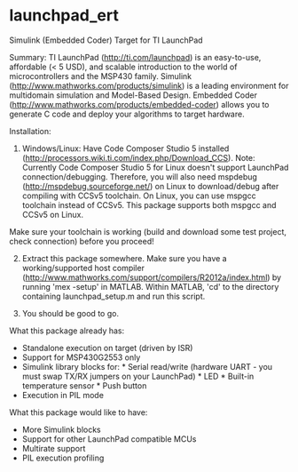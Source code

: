 launchpad_ert
=============

Simulink (Embedded Coder) Target for TI LaunchPad

Summary:
TI LaunchPad (http://ti.com/launchpad) is an easy-to-use, affordable (< 5 USD),
and scalable introduction to the world of microcontrollers and the MSP430 family.
Simulink (http://www.mathworks.com/products/simulink) is a leading environment
for multidomain simulation and Model-Based Design.
Embedded Coder (http://www.mathworks.com/products/embedded-coder) allows you to
generate C code and deploy your algorithms to target hardware.

Installation:

1) Windows/Linux: Have Code Composer Studio 5 installed (http://processors.wiki.ti.com/index.php/Download_CCS).
Note: Currently Code Composer Studio 5 for Linux doesn't support LaunchPad
connection/debugging. Therefore, you will also need mspdebug (http://mspdebug.sourceforge.net/) on Linux to
download/debug after compiling with CCSv5 toolchain.
On Linux, you can use mspgcc toolchain instead of CCSv5. This package supports
both mspgcc and CCSv5 on Linux.

Make sure your toolchain is working (build and download some test project, check connection)
before you proceed!

2) Extract this package somewhere. Make sure you have a working/supported
host compiler (http://www.mathworks.com/support/compilers/R2012a/index.html) by running 'mex -setup' in MATLAB.
Within MATLAB, 'cd' to the directory containing launchpad_setup.m and run this script.

3) You should be good to go.

What this package already has:
- Standalone execution on target (driven by ISR)
- Support for MSP430G2553 only
- Simulink library blocks for:
        * Serial read/write (hardware UART - you must swap TX/RX jumpers on your LaunchPad)
        * LED
        * Built-in temperature sensor
        * Push button
- Execution in PIL mode

What this package would like to have:
- More Simulink blocks
- Support for other LaunchPad compatible MCUs
- Multirate support
- PIL execution profiling
